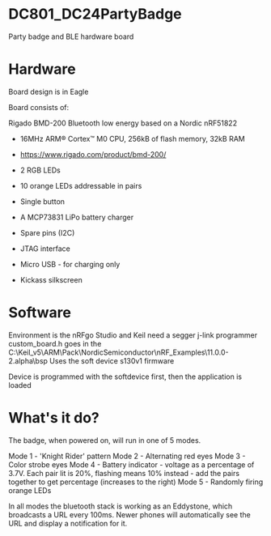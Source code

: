 # DC801_DC24PartyBadge
Party badge and BLE hardware board

# Hardware
Board design is in Eagle

Board consists of:

Rigado BMD-200 Bluetooth low energy based on a Nordic nRF51822
 - 16MHz ARM® Cortex™ M0 CPU, 256kB of flash memory, 32kB RAM
 - https://www.rigado.com/product/bmd-200/

 - 2 RGB LEDs
 - 10 orange LEDs addressable in pairs
 - Single button
 - A MCP73831 LiPo battery charger
 - Spare pins (I2C)
 - JTAG interface
 - Micro USB - for charging only
 - Kickass silkscreen

# Software
Environment is the nRFgo Studio and Keil
need a segger j-link programmer
custom_board.h goes in the C:\Keil_v5\ARM\Pack\NordicSemiconductor\nRF_Examples\11.0.0-2.alpha\bsp
Uses the soft device s130v1 firmware

Device is programmed with the softdevice first, then the application is loaded

# What's it do?

The badge, when powered on, will run in one of 5 modes.

Mode 1 - 'Knight Rider' pattern
Mode 2 - Alternating red eyes
Mode 3 - Color strobe eyes
Mode 4 - Battery indicator - voltage as a percentage of 3.7V.  Each pair lit is 20%, flashing means 10% instead - add the pairs together to get percentage (increases to the right)
Mode 5 - Randomly firing orange LEDs

In all modes the bluetooth stack is working as an Eddystone, which broadcasts a URL every 100ms.  Newer phones will automatically see the URL and display a notification for it.
